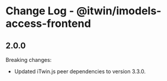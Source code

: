# Change Log - @itwin/imodels-access-frontend

## 2.0.0

Breaking changes:
- Updated iTwin.js peer dependencies to version 3.3.0.
